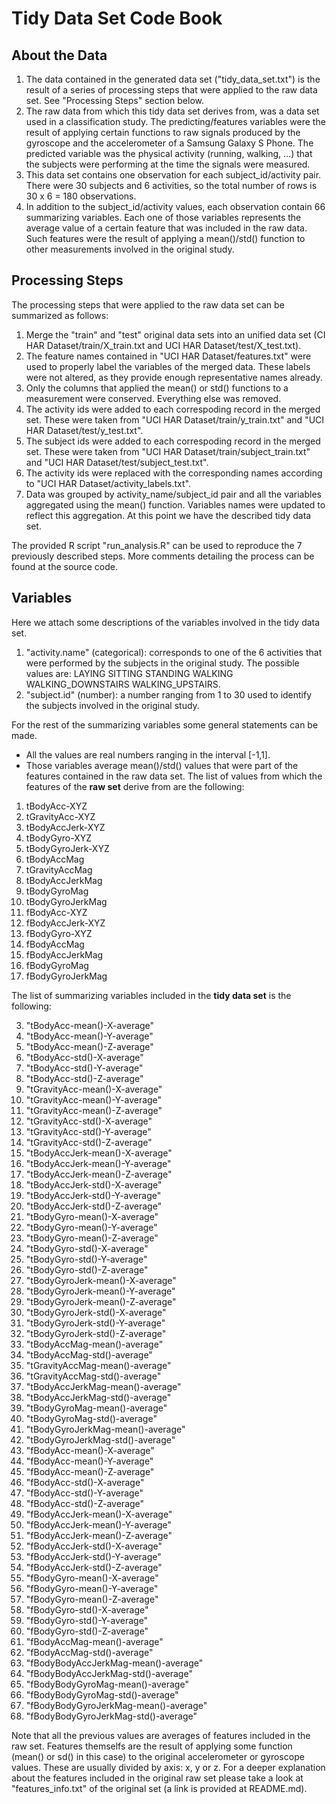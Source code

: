 
# Tidy Data Set Code Book

## About the Data

1. The data contained in the generated data set ("tidy_data_set.txt") is the result of a series of processing steps that were applied to the raw data set. See "Processing Steps" section below. 
2. The raw data from which this tidy data set derives from, was a data set used in a classification study. The predicting/features variables were the result of applying certain functions to raw signals produced by the gyroscope and the accelerometer of a Samsung Galaxy S Phone. The predicted variable was the physical activity (running, walking, ...) that the subjects were performing at the time the signals were measured.
3. This data set contains one observation for each subject_id/activity pair. There were 30 subjects and 6 activities, so the total number of rows is 30 x 6 = 180 observations.
4. In addition to the subject_id/activity values, each observation contain 66 summarizing variables. Each one of those variables represents the average value of a certain feature that was included in the raw data. Such features were the result of applying a mean()/std() function to other measurements involved in the original study.

## Processing Steps

The processing steps that were applied to the raw data set can be summarized as follows:

1. Merge the "train" and "test" original data sets into an unified data set (CI HAR Dataset/train/X_train.txt and UCI HAR Dataset/test/X_test.txt).
2. The feature names contained in "UCI HAR Dataset/features.txt" were used to properly label the variables of the merged data. These labels were not altered, as they provide enough representative names already.
3. Only the columns that applied the mean() or std() functions to a measurement were conserved. Everything else was removed.
4. The activity ids were added to each correspoding record in the merged set. These were taken from "UCI HAR Dataset/train/y_train.txt" and "UCI HAR Dataset/test/y_test.txt".
5. The subject ids were added to each correspoding record in the merged set. These were taken from "UCI HAR Dataset/train/subject_train.txt" and "UCI HAR Dataset/test/subject_test.txt".
6. The activity ids were replaced with the corresponding names according to "UCI HAR Dataset/activity_labels.txt".
7. Data was grouped by activity_name/subject_id pair and all the variables aggregated using the mean() function. Variables names were updated to reflect this aggregation. At this point we have the described tidy data set.

The provided R script "run_analysis.R" can be used to reproduce the 7 previously described steps. More comments detailing the process can be found at the source code.

## Variables

Here we attach some descriptions of the variables involved in the tidy data set.

1. "activity.name" (categorical): corresponds to one of the 6 activities that were performed by the subjects in the original study. The possible values are: LAYING SITTING STANDING WALKING WALKING_DOWNSTAIRS WALKING_UPSTAIRS.
2. "subject.id" (number): a number ranging from 1 to 30 used to identify the subjects involved in the original study.

For the rest of the summarizing variables some general statements can be made.

* All the values are real numbers ranging in the interval [-1,1].
* Those variables average mean()/std() values that were part of the features contained in the raw data set. The list of values from which the features of the **raw set** derive from are the following:

1. tBodyAcc-XYZ
2. tGravityAcc-XYZ
3. tBodyAccJerk-XYZ
5. tBodyGyro-XYZ
6. tBodyGyroJerk-XYZ
7. tBodyAccMag
8. tGravityAccMag
9. tBodyAccJerkMag
10. tBodyGyroMag
11. tBodyGyroJerkMag
12. fBodyAcc-XYZ
13. fBodyAccJerk-XYZ
15. fBodyGyro-XYZ
16. fBodyAccMag
17. fBodyAccJerkMag
18. fBodyGyroMag
19. fBodyGyroJerkMag

The list of summarizing variables included in the **tidy data set** is the following:

3. "tBodyAcc-mean()-X-average"
4. "tBodyAcc-mean()-Y-average"
5. "tBodyAcc-mean()-Z-average"
6. "tBodyAcc-std()-X-average"
7. "tBodyAcc-std()-Y-average"
8. "tBodyAcc-std()-Z-average"
9. "tGravityAcc-mean()-X-average"
10. "tGravityAcc-mean()-Y-average"
11. "tGravityAcc-mean()-Z-average"
12. "tGravityAcc-std()-X-average"
13. "tGravityAcc-std()-Y-average"
14. "tGravityAcc-std()-Z-average"
15. "tBodyAccJerk-mean()-X-average"
16. "tBodyAccJerk-mean()-Y-average"
17. "tBodyAccJerk-mean()-Z-average"
18. "tBodyAccJerk-std()-X-average"
19. "tBodyAccJerk-std()-Y-average"
20. "tBodyAccJerk-std()-Z-average"
21. "tBodyGyro-mean()-X-average"
22. "tBodyGyro-mean()-Y-average"
23. "tBodyGyro-mean()-Z-average"
24. "tBodyGyro-std()-X-average"
25. "tBodyGyro-std()-Y-average"
26. "tBodyGyro-std()-Z-average"
27. "tBodyGyroJerk-mean()-X-average"
28. "tBodyGyroJerk-mean()-Y-average"
29. "tBodyGyroJerk-mean()-Z-average"
30. "tBodyGyroJerk-std()-X-average"
31. "tBodyGyroJerk-std()-Y-average"
32. "tBodyGyroJerk-std()-Z-average"
33. "tBodyAccMag-mean()-average"
34. "tBodyAccMag-std()-average"
35. "tGravityAccMag-mean()-average"
36. "tGravityAccMag-std()-average"
37. "tBodyAccJerkMag-mean()-average"
38. "tBodyAccJerkMag-std()-average"
39. "tBodyGyroMag-mean()-average"
40. "tBodyGyroMag-std()-average"
41. "tBodyGyroJerkMag-mean()-average"
42. "tBodyGyroJerkMag-std()-average"
43. "fBodyAcc-mean()-X-average"
44. "fBodyAcc-mean()-Y-average"
45. "fBodyAcc-mean()-Z-average"
46. "fBodyAcc-std()-X-average"
47. "fBodyAcc-std()-Y-average"
48. "fBodyAcc-std()-Z-average"
49. "fBodyAccJerk-mean()-X-average"
50. "fBodyAccJerk-mean()-Y-average"
51. "fBodyAccJerk-mean()-Z-average"
52. "fBodyAccJerk-std()-X-average"
53. "fBodyAccJerk-std()-Y-average"
54. "fBodyAccJerk-std()-Z-average"
55. "fBodyGyro-mean()-X-average"
56. "fBodyGyro-mean()-Y-average"
57. "fBodyGyro-mean()-Z-average"
58. "fBodyGyro-std()-X-average"
59. "fBodyGyro-std()-Y-average"
60. "fBodyGyro-std()-Z-average"
61. "fBodyAccMag-mean()-average"
62. "fBodyAccMag-std()-average"
63. "fBodyBodyAccJerkMag-mean()-average"
64. "fBodyBodyAccJerkMag-std()-average"
65. "fBodyBodyGyroMag-mean()-average"
66. "fBodyBodyGyroMag-std()-average"
67. "fBodyBodyGyroJerkMag-mean()-average"
68. "fBodyBodyGyroJerkMag-std()-average"

Note that all the previous values are averages of features included in the raw set. Features themselfs are the result of applying some function (mean() or sd() in this case) to the original accelerometer or gyroscope values. These are usually divided by axis: x, y or z. For a deeper explanation about the features included in the original raw set please take a look at "features_info.txt" of the original set (a link is provided at README.md).